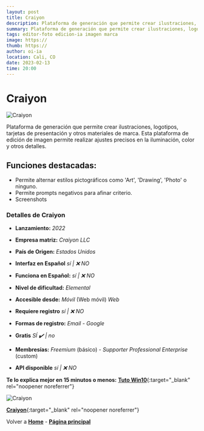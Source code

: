 ```yaml
---
layout: post
title: Craiyon
description: Plataforma de generación que permite crear ilustraciones, logotipos, tarjetas de presentación y otros materiales de marca.
summary: Plataforma de generación que permite crear ilustraciones, logotipos, tarjetas de presentación y otros materiales de marca. Esta plataforma de edición de imagen  permite realizar ajustes precisos en la iluminación, color y otros detalles.
tags: editor-foto edicion-ia imagen marca
image: https://
thumb: https://
author: oi-ia
location: Cali, CO
date: 2023-02-13
time: 20:00
---
```


# Craiyon

![Craiyon](https://stonkstutors.com/wp-content/uploads/2022/09/craiyonn.jpg)

Plataforma de generación que permite crear ilustraciones, logotipos, tarjetas de presentación y otros materiales de marca. Esta plataforma de edición de imagen permite realizar ajustes precisos en la iluminación, color y otros detalles.

## Funciones destacadas:

- Permite alternar estilos pictográficos como 'Art', 'Drawing', 'Photo' o ninguno.
- Permite prompts negativos para afinar criterio.
- Screenshots

### Detalles de Craiyon

- **Lanzamiento:**
  _2022_

- **Empresa matriz:**
  _Craiyon LLC_

- **País de Origen:**
  _Estados Unidos_

- **Interfaz en Español**
  _sí | ❌ NO_

- **Funciona en Español:**
  _sí | ❌ NO_

- **Nivel de dificultad:**
  _Elemental_

- **Accesible desde:**
  _Móvil_ (Web móvil)
  _Web_

- **Requiere registro**
  _sí | ❌ NO_

- **Formas de registro:**
  _Email_ - _Google_

- **Gratis**
  _SÍ ✔️ | no_

- **Membresías:**
  _Freemium_ (básico) - _Supporter_ _Professional_ _Enterprise_ (custom)

- **API disponible**
  _sí | ❌ NO_

**Te lo explica mejor en 15 minutos o menos:**
[**Tuto Win10**](https://www.youtube.com/watch?v=-Msq3cpBpN0){:target="\_blank" rel="noopener noreferrer"}

![Craiyon](https://stonkstutors.com/wp-content/uploads/2022/09/craiyonn.jpg)

[**Craiyon**](https://www.craiyon.com/){:target="\_blank" rel="noopener noreferrer"}

Volver a [**Home**](https://lucfreelance.github.io/board/) -
[**Página principal**](https://oportunidadesilimitadas.com)
